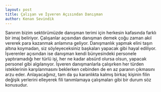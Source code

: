 ```yaml
---
layout: post
title: Çalışan ve İşveren Açısından Danışman
author: Kenan Sevindik
---
```


Sanırım bizim sektörümüzde danışman terimi için herkesin kafasında farklı bir imaj beliriyor. Çalışanlar açısından danışman 
demek çoğu zaman akıl vererek para kazanmak anlamına geliyor. Danışmanlık yapmak elini taşın altına koymadan, siz 
söyleyeceksiniz başkaları yapacak gibi hayal ediliyor. İşverenler açısından ise danışman kendi bünyesindeki personele 
yaptıramadığı her türlü işi, her ne kadar absürd olursa olsun, yapacak personel gibi algılanıyor. İşveren danışmanlarla 
çalışırken her türden isteklerinin karşılanmasını beklerken cebinden de en az paranın çıkmasını arzu eder. Anlayacağınız, 
tam da şu karanlıkta kalmış birkaç kişinin filin değişik yerlerini elleyerek fili tanımlamaya çalışmaları gibi bir durum 
söz konusudur.
